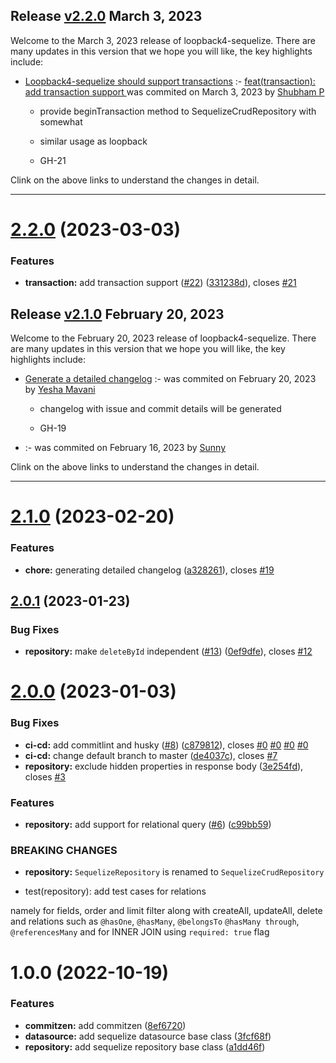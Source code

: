 ## Release [v2.2.0](https://github.com/sourcefuse/loopback4-sequelize/compare/v2.1.0..v2.2.0) March 3, 2023
Welcome to the March 3, 2023 release of loopback4-sequelize. There are many updates in this version that we hope you will like, the key highlights include:

  - [Loopback4-sequelize should support transactions](https://github.com/sourcefuse/loopback4-sequelize/issues/21) :- [feat(transaction): add transaction support ](https://github.com/sourcefuse/loopback4-sequelize/commit/331238df107ea0c0929037a3a8faa2ff77739c1c) was commited on March 3, 2023 by [Shubham P](mailto:shubham.prajapat@sourcefuse.com)
    
      - provide beginTransaction method to SequelizeCrudRepository with somewhat
      
      - similar usage as loopback
      
      -  GH-21
      
  
Clink on the above links to understand the changes in detail.
  ___

# [2.2.0](https://github.com/sourcefuse/loopback4-sequelize/compare/v2.1.0...v2.2.0) (2023-03-03)


### Features

* **transaction:** add transaction support ([#22](https://github.com/sourcefuse/loopback4-sequelize/issues/22)) ([331238d](https://github.com/sourcefuse/loopback4-sequelize/commit/331238df107ea0c0929037a3a8faa2ff77739c1c)), closes [#21](https://github.com/sourcefuse/loopback4-sequelize/issues/21)

## Release [v2.1.0](https://github.com/sourcefuse/loopback4-sequelize/compare/v2.0.1..v2.1.0) February 20, 2023
Welcome to the February 20, 2023 release of loopback4-sequelize. There are many updates in this version that we hope you will like, the key highlights include:

  - [Generate a detailed changelog](https://github.com/sourcefuse/loopback4-sequelize/issues/19) :- [](https://github.com/sourcefuse/loopback4-sequelize/commit/a32826122f937905d5853ee5636bdd5ea00866d7) was commited on February 20, 2023 by [Yesha  Mavani](mailto:yesha.mavani@sourcefuse.com)
    
      - changelog with issue and commit details will be generated
      
      - GH-19
      
  
  - [](https://github.com/sourcefuse/loopback4-sequelize/issues/) :- [](https://github.com/sourcefuse/loopback4-sequelize/commit/e279bec63d77ffed1f34094fa15d1ad0f308f78e) was commited on February 16, 2023 by [Sunny](mailto:sunny.tyagi@sourcefuse.com)
    
  
Clink on the above links to understand the changes in detail.
  ___

# [2.1.0](https://github.com/sourcefuse/loopback4-sequelize/compare/v2.0.1...v2.1.0) (2023-02-20)


### Features

* **chore:** generating detailed changelog ([a328261](https://github.com/sourcefuse/loopback4-sequelize/commit/a32826122f937905d5853ee5636bdd5ea00866d7)), closes [#19](https://github.com/sourcefuse/loopback4-sequelize/issues/19)

## [2.0.1](https://github.com/sourcefuse/loopback4-sequelize/compare/v2.0.0...v2.0.1) (2023-01-23)


### Bug Fixes

* **repository:** make `deleteById` independent ([#13](https://github.com/sourcefuse/loopback4-sequelize/issues/13)) ([0ef9dfe](https://github.com/sourcefuse/loopback4-sequelize/commit/0ef9dfe4eb310073ef51e663196ccedacf43d2fa)), closes [#12](https://github.com/sourcefuse/loopback4-sequelize/issues/12)

# [2.0.0](https://github.com/sourcefuse/loopback4-sequelize/compare/v1.0.0...v2.0.0) (2023-01-03)


### Bug Fixes

* **ci-cd:** add commitlint and husky ([#8](https://github.com/sourcefuse/loopback4-sequelize/issues/8)) ([c879812](https://github.com/sourcefuse/loopback4-sequelize/commit/c879812a387a4499d8a6244a48cac622e5b22e7a)), closes [#0](https://github.com/sourcefuse/loopback4-sequelize/issues/0) [#0](https://github.com/sourcefuse/loopback4-sequelize/issues/0) [#0](https://github.com/sourcefuse/loopback4-sequelize/issues/0) [#0](https://github.com/sourcefuse/loopback4-sequelize/issues/0)
* **ci-cd:** change default branch to master ([de4037c](https://github.com/sourcefuse/loopback4-sequelize/commit/de4037c9529e3ebe857eb3345d1f5af73796f020)), closes [#7](https://github.com/sourcefuse/loopback4-sequelize/issues/7)
* **repository:** exclude hidden properties in response body ([3e254fd](https://github.com/sourcefuse/loopback4-sequelize/commit/3e254fd48a307c18e8ede54ce01c87804d29fbe0)), closes [#3](https://github.com/sourcefuse/loopback4-sequelize/issues/3)


### Features

* **repository:** add support for relational query ([#6](https://github.com/sourcefuse/loopback4-sequelize/issues/6)) ([c99bb59](https://github.com/sourcefuse/loopback4-sequelize/commit/c99bb59b2b1ef4401363f7465a9b62cec74bf5e1))


### BREAKING CHANGES

* **repository:** `SequelizeRepository` is renamed to `SequelizeCrudRepository`

* test(repository): add test cases for relations

namely for fields, order and limit filter along with createAll,
updateAll, delete and relations such as `@hasOne`, `@hasMany`, `@belongsTo`
`@hasMany through`, `@referencesMany` and for INNER JOIN using `required: true` flag

# 1.0.0 (2022-10-19)


### Features

* **commitzen:** add commitzen ([8ef6720](https://github.com/sourcefuse/loopback4-sequelize/commit/8ef672021bf472e64c762024e7f21e8785808f8b))
* **datasource:** add sequelize datasource base class ([3fcf68f](https://github.com/sourcefuse/loopback4-sequelize/commit/3fcf68fbd0f70be809b9634232983e31b8c42705))
* **repository:** add sequelize repository base class ([a1dd46f](https://github.com/sourcefuse/loopback4-sequelize/commit/a1dd46f1142318d9b18446d0f8f71a474726ae95))